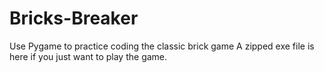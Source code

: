 # Bricks-Breaker
Use Pygame to practice coding the classic brick game
A zipped exe file is here  if you just want to play the game.
